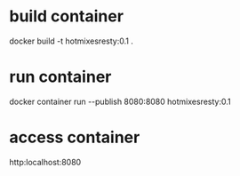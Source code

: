 # build container

docker build -t hotmixesresty:0.1 .


# run container

docker container run --publish 8080:8080 hotmixesresty:0.1


# access container

http:localhost:8080
